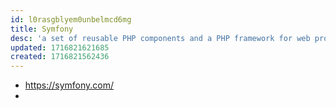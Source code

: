 ```yaml
---
id: l0rasgblyem0unbelmcd6mg
title: Symfony
desc: 'a set of reusable PHP components and a PHP framework for web projects'
updated: 1716821621685
created: 1716821562436
---
```


- https://symfony.com/
- 